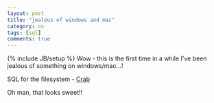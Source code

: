```yaml
---
layout: post
title: "jealous of windows and mac"
category: os
tags: [sql]
comments: true
---
```

{% include JB/setup %}
Wow - this is the first time in a while I've been jealous of something on windows/mac...!
  
SQL for the filesystem - [Crab](http://etia.co.uk/)
  
Oh man, that looks sweet!!

